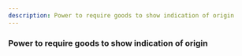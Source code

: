 ```yaml
---
description: Power to require goods to show indication of origin
---
```


### Power to require goods to show indication of origin

